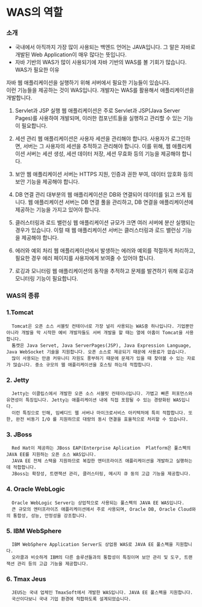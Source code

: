 WAS의 역할
==========

### 소개
  - 국내에서 아직까지 가장 많이 사용되는 백엔드 언어는 JAVA입니다. 그 말은 자바로 개발된 Web Application이 매우 많다는 뜻입니다.
  - 자바 기반의 WAS가 많이 사용되기에 자바 기반의 WAS를 볼 기회가 많습니다.
WAS가 필요한 이유

자바 웹 애플리케이션을 실행하기 위해 서버에서 필요한 기능들이 있습니다.  
이런 기능들을 제공하는 것이 WAS입니다. 개발자는 WAS를 활용해서 애플리케이션을 개발합니다.

1. Servlet과 JSP 실행
   웹 애플리케이션은 주로 Servlet과 JSP(Java Server Pages)를 사용하여 개발되며, 이러한 컴포넌트들을 실행하고 관리할 수 있는 기능이 필요합니다.

2. 세션 관리
   웹 애플리케이션은 사용자 세션을 관리해야 합니다. 사용자가 로그인하면, 서버는 그 사용자의 세션을 추적하고 관리해야 합니다.
   이를 위해, 웹 애플리케이션 서버는 세션 생성, 세션 데이터 저장, 세션 무효화 등의 기능을 제공해야 합니다.

3. 보안
   웹 애플리케이션 서버는 HTTPS 지원, 인증과 권한 부여, 데이터 암호화 등의 보안 기능을 제공해야 합니다.

4. DB 연결 관리
   대부분의 웹 애플리케이션은 DB와 연결되어 데이터를 읽고 쓰게 됩니다. 웹 애플리케이션 서버는 DB 연결 풀을 관리하고, DB 연결을 애플리케이션에 제공하는 기능을 가지고 있어야 합니다.

5. 클러스터링과 로드 밸런싱
   웹 애플리케이션 규모가 크면 여러 서버에 분산 실행되는 경우가 있습니다. 이럴 때 웹 애플리케이션 서버는 클러스터링과 로드 밸런싱 기능을 제공해야 합니다.

6. 에러와 예외 처리
   웹 애플리케이션에서 발생하는 에러와 예외를 적절하게 처리하고, 필요한 경우 에러 페이지를 사용자에게 보여줄 수 있어야 합니다.

7. 로깅과 모니터링
   웹 애플리케이션의 동작을 추적하고 문제를 발견하기 위해 로깅과 모니터링 기능이 필요합니다.

### WAS의 종류

### 1.Tomcat
      Tomcat은 오픈 소스 서블릿 컨테이너로 가장 널리 사용되는 WAS중 하나입니다. 기업뿐만 아니라 개발을 막 시작한 예비 개발자들도 서버 개발을 할 때는 열에 아홉이 Tomcat을 사용합니다.   
      톰캣은 Java Servet, Java ServerPages(JSP), Java Expression Language, Java WebSocket 기술을 지원합니다. 오픈 소스로 제공되기 때문에 사용료가 없습니다.  
      많이 사용되는 만큼 커뮤니티 자원도 풍부하기 때문에 문제가 있을 때 찾아볼 수 있는 자료가 많습니다. 중소 규모의 웹 애플리케이션을 호스팅 하는데 적합합니다.

### 2. Jetty
      Jetty는 이클립스에서 개발한 오픈 소스 서블릿 컨테이너입니다. 가볍고 빠른 퍼포먼스와 유연성이 특징입니다. Jetty는 애플리케이션 내에 직접 포함될 수 있는 경량화된 WAS입니다.  
      이런 특징으로 인해, 임베디드 웹 서버나 마이크로서비스 아키텍처에 특히 적합합니다. 또한, 완전 비동기 I/O 를 지원하므로 대량의 동시 연결을 효율적으로 처리할 수 있습니다.

### 3. JBoss
      Red Hat이 제공하는 JBoss EAP(Enterprise Aplication  Platform은 풀스펙의 JAVA EE를 지원하는 오픈 소스 WAS입니다.  
      JAVA EE 전체 스택을 지원하므로 복잡한 엔터프라이즈 애플리케이션을 개발하고 실행하는데 적합합니다.  
      JBoss는 확장성, 트랜잭션 관리, 클러스터링, 메시지 큐 둥의 고급 기능을 제공합니다.

### 4. Oracle WebLogic
      Oracle WebLogic Server는 상업적으로 사용되는 풀스펙의 JAVA EE WAS입니다.  
      큰 규모의 엔터프라이즈 애플리케이션에서 주로 사용되며, Oracle DB, Oracle Cloud와의 통합성, 성능, 안정성을 강조합니다.

### 5. IBM WebSphere
      IBM WebSphere Application Server도 상업용 WAS로 JAVA EE 풀스펙을 지원합니다.  
      오라클과 비슷하게 IBM의 다른 솔루션들과의 통합성이 특징이며 보안 관리 및 도구, 트랜잭션 관리 등의 고급 기능을 제공합니다.

### 6. Tmax Jeus
      JEUS는 국내 업체인 TmaxSoft에서 개발한 WAS입니다. JAVA EE 풀스펙을 지원합니다.  
      국산이다보니 국내 기업 환경에 적합하도록 설계되었습니다.
      
